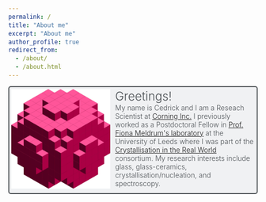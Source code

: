 ```yaml
---
permalink: /
title: "About me"
excerpt: "About me"
author_profile: true
redirect_from:
  - /about/
  - /about.html
---
```

<style>
.grid-container {
  display: grid;
  grid-template-rows: auto;
  grid-gap: 10px;
}
.grid-item{
  border: solid hsl(207, 6%, 30%) 2px;
  border-radius: 5px;
  padding: 4px;
  font-weight: 300;
  color: hsl(207, 6%, 30%);
  background-color: hsla(220, 9%, 93%, 0.7);
}
.float-img-l {
  float: left;
  margin-right: 10px;
  margin-bottom: 5px;
}
.float-img-r {
  float: right;
  margin-left: 10px;
  margin-bottom: 5px;
}
</style>
<div class="grid-container">
  <div class="grid-item">
  <img src="/images/cubes.png" alt="Cube"
    width="200"
    class="float-img-l"/>
  <font size="+2">Greetings!</font> <br style="line-height:20px">
  My name is Cedrick and I am a Reseach Scientist at <a href="https://www.corning.com/worldwide/en.html">Corning Inc.</a> I previously worked as a Postdoctoral Fellow in <a href="http://www1.chem.leeds.ac.uk/FCM/">Prof. Fiona Meldrum's laboratory</a> at the University of Leeds where I was part of the <a href="https://realworldcrystals.leeds.ac.uk/">Crystallisation in the Real World</a> consortium. My research interests include glass, glass-ceramics, crystallisation/nucleation, and spectroscopy.
    </div>
</div>
